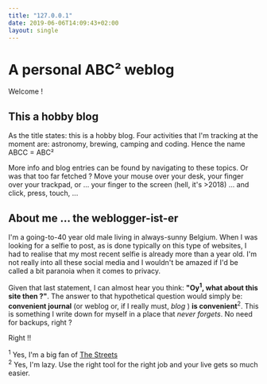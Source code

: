 ```yaml
---
title: "127.0.0.1"
date: 2019-06-06T14:09:43+02:00
layout: single
---
```


# A personal ABC² weblog

Welcome !


## This a hobby blog

As the title states: this is a hobby blog. Four activities that I'm tracking at the moment are: astronomy, brewing, camping and coding. Hence the name ABCC = ABC²

More info and blog entries can be found by navigating to these topics. Or was that too far fetched ? Move your mouse over your desk, your finger over your trackpad, or ... your finger to the screen (hell, it's >2018) ... and click, press, touch, ... 


## About me ... the weblogger-ist-er

I'm a going-to-40 year old male living in always-sunny Belgium. When I was looking for a selfie to post, as is done typically on this type of websites, I had to realise that my most recent selfie is already more than a year old. I'm not really into all these social media and I wouldn't be amazed if I'd be called a bit paranoia when it comes to privacy.

Given that last statement, I can almost hear you think: **"Oy<sup>1</sup>, what about this site then ?"**. The answer to that hypothetical question would simply be: **convenient journal** (or weblog or, if I really must, *blog* ) **is convenient**<sup>2</sup>. This is something I write down for myself in a place that *never forgets*. No need for backups, right ?

Right !!


<sup>1</sup> Yes, I'm a big fan of [The Streets](https://open.spotify.com/artist/4GvOygVQquMaPm8oAc0vXi)<br/>
<sup>2</sup> Yes, I'm lazy. Use the right tool for the right job and your live gets so much easier.
